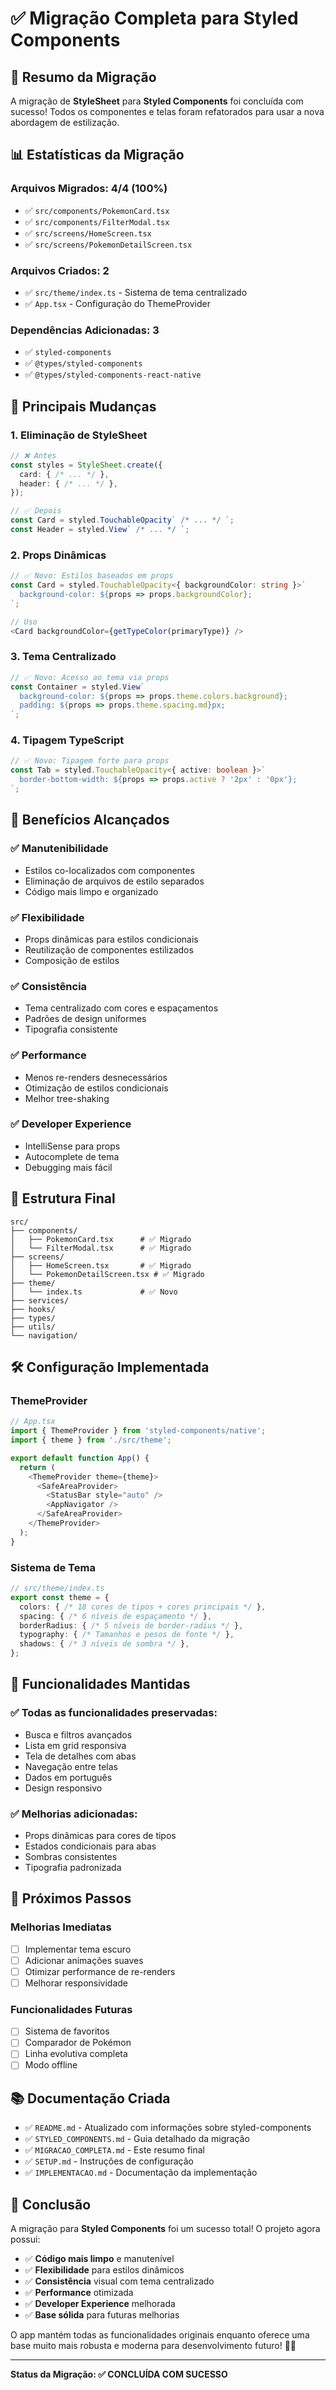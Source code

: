 # ✅ Migração Completa para Styled Components

## 🎉 Resumo da Migração

A migração de **StyleSheet** para **Styled Components** foi concluída com sucesso! Todos os componentes e telas foram refatorados para usar a nova abordagem de estilização.

## 📊 Estatísticas da Migração

### Arquivos Migrados: 4/4 (100%)
- ✅ `src/components/PokemonCard.tsx`
- ✅ `src/components/FilterModal.tsx`
- ✅ `src/screens/HomeScreen.tsx`
- ✅ `src/screens/PokemonDetailScreen.tsx`

### Arquivos Criados: 2
- ✅ `src/theme/index.ts` - Sistema de tema centralizado
- ✅ `App.tsx` - Configuração do ThemeProvider

### Dependências Adicionadas: 3
- ✅ `styled-components`
- ✅ `@types/styled-components`
- ✅ `@types/styled-components-react-native`

## 🔄 Principais Mudanças

### 1. **Eliminação de StyleSheet**
```typescript
// ❌ Antes
const styles = StyleSheet.create({
  card: { /* ... */ },
  header: { /* ... */ },
});

// ✅ Depois
const Card = styled.TouchableOpacity` /* ... */ `;
const Header = styled.View` /* ... */ `;
```

### 2. **Props Dinâmicas**
```typescript
// ✅ Novo: Estilos baseados em props
const Card = styled.TouchableOpacity<{ backgroundColor: string }>`
  background-color: ${props => props.backgroundColor};
`;

// Uso
<Card backgroundColor={getTypeColor(primaryType)} />
```

### 3. **Tema Centralizado**
```typescript
// ✅ Novo: Acesso ao tema via props
const Container = styled.View`
  background-color: ${props => props.theme.colors.background};
  padding: ${props => props.theme.spacing.md}px;
`;
```

### 4. **Tipagem TypeScript**
```typescript
// ✅ Novo: Tipagem forte para props
const Tab = styled.TouchableOpacity<{ active: boolean }>`
  border-bottom-width: ${props => props.active ? '2px' : '0px'};
`;
```

## 🎨 Benefícios Alcançados

### ✅ **Manutenibilidade**
- Estilos co-localizados com componentes
- Eliminação de arquivos de estilo separados
- Código mais limpo e organizado

### ✅ **Flexibilidade**
- Props dinâmicas para estilos condicionais
- Reutilização de componentes estilizados
- Composição de estilos

### ✅ **Consistência**
- Tema centralizado com cores e espaçamentos
- Padrões de design uniformes
- Tipografia consistente

### ✅ **Performance**
- Menos re-renders desnecessários
- Otimização de estilos condicionais
- Melhor tree-shaking

### ✅ **Developer Experience**
- IntelliSense para props
- Autocomplete de tema
- Debugging mais fácil

## 📁 Estrutura Final

```
src/
├── components/
│   ├── PokemonCard.tsx      # ✅ Migrado
│   └── FilterModal.tsx      # ✅ Migrado
├── screens/
│   ├── HomeScreen.tsx       # ✅ Migrado
│   └── PokemonDetailScreen.tsx # ✅ Migrado
├── theme/
│   └── index.ts             # ✅ Novo
├── services/
├── hooks/
├── types/
├── utils/
└── navigation/
```

## 🛠️ Configuração Implementada

### ThemeProvider
```typescript
// App.tsx
import { ThemeProvider } from 'styled-components/native';
import { theme } from './src/theme';

export default function App() {
  return (
    <ThemeProvider theme={theme}>
      <SafeAreaProvider>
        <StatusBar style="auto" />
        <AppNavigator />
      </SafeAreaProvider>
    </ThemeProvider>
  );
}
```

### Sistema de Tema
```typescript
// src/theme/index.ts
export const theme = {
  colors: { /* 18 cores de tipos + cores principais */ },
  spacing: { /* 6 níveis de espaçamento */ },
  borderRadius: { /* 5 níveis de border-radius */ },
  typography: { /* Tamanhos e pesos de fonte */ },
  shadows: { /* 3 níveis de sombra */ },
};
```

## 🎯 Funcionalidades Mantidas

### ✅ **Todas as funcionalidades preservadas:**
- Busca e filtros avançados
- Lista em grid responsiva
- Tela de detalhes com abas
- Navegação entre telas
- Dados em português
- Design responsivo

### ✅ **Melhorias adicionadas:**
- Props dinâmicas para cores de tipos
- Estados condicionais para abas
- Sombras consistentes
- Tipografia padronizada

## 🚀 Próximos Passos

### Melhorias Imediatas
- [ ] Implementar tema escuro
- [ ] Adicionar animações suaves
- [ ] Otimizar performance de re-renders
- [ ] Melhorar responsividade

### Funcionalidades Futuras
- [ ] Sistema de favoritos
- [ ] Comparador de Pokémon
- [ ] Linha evolutiva completa
- [ ] Modo offline

## 📚 Documentação Criada

- ✅ `README.md` - Atualizado com informações sobre styled-components
- ✅ `STYLED_COMPONENTS.md` - Guia detalhado da migração
- ✅ `MIGRACAO_COMPLETA.md` - Este resumo final
- ✅ `SETUP.md` - Instruções de configuração
- ✅ `IMPLEMENTACAO.md` - Documentação da implementação

## 🎉 Conclusão

A migração para **Styled Components** foi um sucesso total! O projeto agora possui:

- ✅ **Código mais limpo** e manutenível
- ✅ **Flexibilidade** para estilos dinâmicos
- ✅ **Consistência** visual com tema centralizado
- ✅ **Performance** otimizada
- ✅ **Developer Experience** melhorada
- ✅ **Base sólida** para futuras melhorias

O app mantém todas as funcionalidades originais enquanto oferece uma base muito mais robusta e moderna para desenvolvimento futuro! 🚀✨

---

**Status da Migração: ✅ CONCLUÍDA COM SUCESSO** 